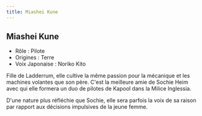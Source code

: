 ```yaml
---
title: Miashei Kune
---
```


Miashei Kune
------------



* Rôle : Pilote
* Origines : Terre
* Voix Japonaise : Noriko Kito



Fille de Ladderrum, elle cultive la même passion pour la mécanique et les machines volantes que son père. C'est la meilleure amie de Sochie Heim avec qui elle formera un duo de pilotes de Kapool dans la Milice Inglessia.   

  

 D'une nature plus réfléchie que Sochie, elle sera parfois la voix de sa raison par rapport aux décisions impulsives de la jeune femme.
